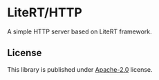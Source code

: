 # LiteRT/HTTP

A simple HTTP server based on LiteRT framework.

## License

This library is published under [Apache-2.0](./LICENSE) license.
